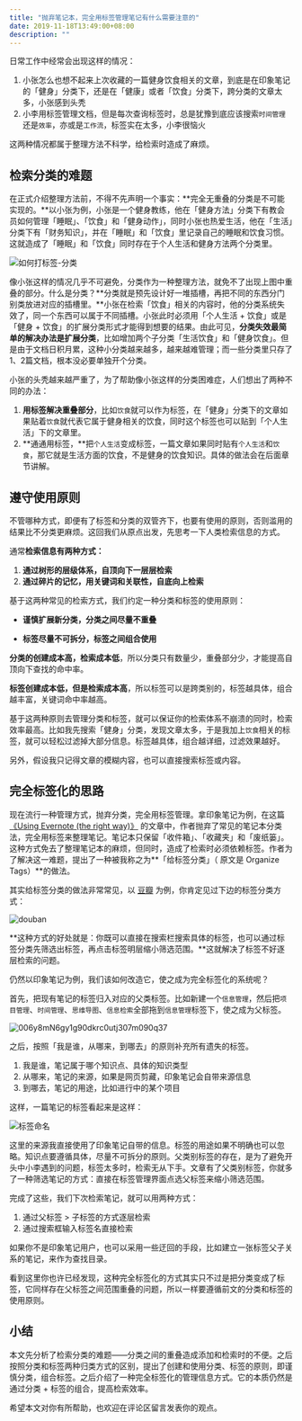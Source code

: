 ```yaml
---
title: "抛弃笔记本，完全用标签管理笔记有什么需要注意的"
date: 2019-11-18T13:49:00+08:00
description: ""
---
```


日常工作中经常会出现这样的情况：

1. 小张怎么也想不起来上次收藏的一篇健身饮食相关的文章，到底是在印象笔记的「健身」分类下，还是在「健康」或者「饮食」分类下，跨分类的文章太多，小张感到头秃
2. 小李用标签管理文档，但是每次查询标签时，总是犹豫到底应该搜索`时间管理`还是`效率`，亦或是`工作流`，标签实在太多，小李很恼火

这两种情况都属于整理方法不科学，给检索时造成了麻烦。

## 检索分类的难题

在正式介绍整理方法前，不得不先声明一个事实：**完全无重叠的分类是不可能实现的。**以小张为例，小张是一个健身教练，他在「健身方法」分类下有教会员如何管理「睡眠」、「饮食」和「健身动作」，同时小张也热爱生活，他在「生活」分类下有「财务知识」，并在「睡眠」和「饮食」里记录自己的睡眠和饮食习惯。这就造成了「睡眠」和「饮食」同时存在于个人生活和健身方法两个分类里。

![如何打标签-分类](https://tva1.sinaimg.cn/large/006y8mN6gy1g909mdd42bj30dj08ddfx.jpg)

像小张这样的情况几乎不可避免，分类作为一种整理方法，就免不了出现上图中重叠的部分。什么是分类？**分类就是预先设计好一堆插槽，再把不同的东西分门别类放进对应的插槽里。**小张在检索「饮食」相关的内容时，他的分类系统失效了，同一个东西可以属于不同插槽。小张此时必须用「个人生活 + 饮食」或是「健身 + 饮食」的扩展分类形式才能得到想要的结果。由此可见，**分类失效最简单的解决办法是扩展分类**，比如增加两个子分类「生活饮食」和「健身饮食」。但是由于文档日积月累，这种小分类越来越多，越来越难管理；而一些分类里只存了1、2篇文档，根本没必要单独开个分类。

小张的头秃越来越严重了，为了帮助像小张这样的分类困难症，人们想出了两种不同的办法：

1. **用标签解决重叠部分**，比如`饮食`就可以作为标签，在「健身」分类下的文章如果贴着`饮食`就代表它属于健身相关的饮食，同时这个标签也可以贴到「个人生活」下的文章里。
2. **通通用标签，**把`个人生活`变成标签，一篇文章如果同时贴有`个人生活`和`饮食`，那它就是生活方面的饮食，不是健身的饮食知识。具体的做法会在后面章节讲解。

## 遵守使用原则

不管哪种方式，即便有了标签和分类的双管齐下，也要有使用的原则，否则滥用的结果比不分类更麻烦。这回我们从原点出发，先思考一下人类检索信息的方式。

通常**检索信息有两种方式：**

1. **通过树形的层级体系，自顶向下一层层检索**
2. **通过碎片的记忆，用关键词和关联性，自底向上检索**

基于这两种常见的检索方式，我们约定一种分类和标签的使用原则：

* **谨慎扩展新分类，分类之间尽量不重叠**

* **标签尽量不可拆分，标签之间组合使用**

**分类的创建成本高，检索成本低**，所以分类只有数量少，重叠部分少，才能提高自顶向下查找的命中率。

**标签创建成本低，但是检索成本高**，所以标签可以是跨类别的，标签越具体，组合越丰富，关键词命中率越高。

基于这两种原则去管理分类和标签，就可以保证你的检索体系不崩溃的同时，检索效率最高。比如我先搜索「健身」分类，发现文章太多，于是我加上`饮食`相关的标签，就可以轻松过滤掉大部分信息。标签越具体，组合越详细，过滤效果越好。

另外，假设我只记得文章的模糊内容，也可以直接搜索标签或内容。

## 完全标签化的思路

现在流行一种管理方式，抛弃分类，完全用标签管理。拿印象笔记为例，在这篇 [《Using Evernote (the right way)》](https://medium.com/@thomashoneyman/using-evernote-the-right-way-ef61f530d1ad) 的文章中，作者抛弃了常见的笔记本分类法，完全用标签来整理笔记。笔记本只保留「收件箱」、「收藏夹」和「废纸篓」。这种方式免去了整理笔记本的麻烦，但同时，造成了检索时必须依赖标签。作者为了解决这一难题，提出了一种被我称之为**「给标签分类」（ 原文是 Organize Tags）**的做法。

其实给标签分类的做法非常常见，以 [豆瓣](https://www.douban.com/) 为例，你肯定见过下边的标签分类方式：

![douban](https://tva1.sinaimg.cn/large/006y8mN6gy1g91dwdctqwj30hw0wqq5h.jpg)

**这种方式的好处就是：你既可以直接在搜索栏搜索具体的标签，也可以通过标签分类先筛选出标签，再点击标签明层缩小筛选范围。**这就解决了标签不好逐层检索的问题。

仍然以印象笔记为例，我们该如何改造它，使之成为完全标签化的系统呢？

首先，把现有笔记的标签归入对应的父类标签。比如新建一个`信息管理`，然后把`项目管理`、`时间管理`、`思维导图`、`信息检索`全部拖到`信息管理`标签下，使之成为父标签。

![006y8mN6gy1g90dkrc0utj307m090q37](https://tva1.sinaimg.cn/large/006y8mN6gy1g91dw8hj6hj307m090jre.jpg)

之后，按照「我是谁，从哪来，到哪去」的原则补充所有遗失的标签。

1. 我是谁，笔记属于哪个知识点、具体的知识类型
2. 从哪来，笔记的来源，如果是网页剪藏，印象笔记会自带来源信息
3. 到哪去，笔记的用途，比如进行中的某个项目

这样，一篇笔记的标签看起来是这样：

![标签命名](https://tva1.sinaimg.cn/large/006y8mN6gy1g90dnvno5pj316g07qgne.jpg)

这里的来源我直接使用了印象笔记自带的信息。标签的用途如果不明确也可以忽略。知识点要遵循具体，尽量不可拆分的原则。父类别标签的存在，是为了避免开头中小李遇到的问题，标签太多时，检索无从下手。文章有了父类别标签，你就多了一种筛选笔记的方式：直接在标签管理界面点选父标签来缩小筛选范围。

完成了这些，我们下次检索笔记，就可以用两种方式：

1. 通过父标签 > 子标签的方式逐层检索
2. 通过搜索框输入标签名直接检索

如果你不是印象笔记用户，也可以采用一些迂回的手段，比如建立一张标签父子关系的笔记，来作为查找目录。

看到这里你也许已经发现，这种完全标签化的方式其实只不过是把分类变成了标签，它同样存在父标签之间范围重叠的问题，所以一样要遵循前文的分类和标签的使用原则。

## 小结

本文先分析了检索分类的难题——分类之间的重叠造成添加和检索时的不便。之后按照分类和标签两种归类方式的区别，提出了创建和使用分类、标签的原则，即谨慎分类，组合标签。之后介绍了一种完全标签化的管理信息方式。它的本质仍然是通过分类 + 标签的组合，提高检索效率。

希望本文对你有所帮助，也欢迎在评论区留言发表你的观点。

